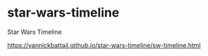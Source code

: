 # star-wars-timeline

Star Wars Timeline

https://yannickbattail.github.io/star-wars-timeline/sw-timeline.html
